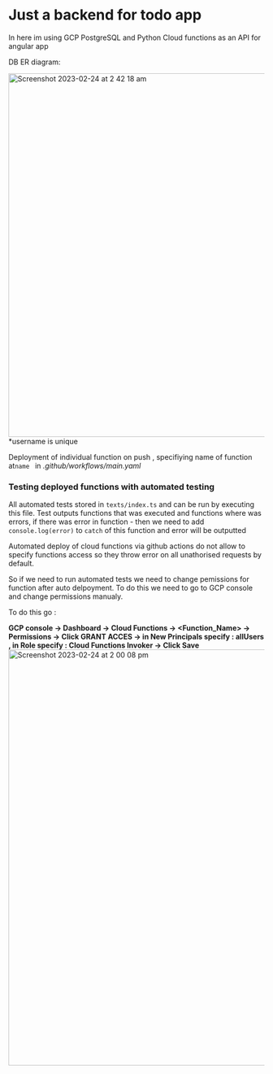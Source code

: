 # Just a backend for todo app

In here im using GCP PostgreSQL and Python Cloud functions as an API for angular app


DB ER diagram: 


<img width="715" alt="Screenshot 2023-02-24 at 2 42 18 am" src="https://user-images.githubusercontent.com/71220725/221068216-8251f78e-afa7-4a32-ba0a-88237259e77f.png">
*username is unique

Deployment of individual function on push , specifiying name of function at```name ``` in *.github/workflows/main.yaml*





### Testing deployed functions with automated testing
  All automated  tests stored in ```texts/index.ts``` and can be run by executing this file. Test outputs functions that was executed and functions where was errors, if there was error in function - then we need to add ```console.log(error)``` to ```catch``` of this function and error will be outputted 

  Automated deploy of cloud functions via github actions do not allow to specify functions access so they throw error on all unathorised requests by default.
    
  So if we need to run automated tests we need to change pemissions for function after auto delpoyment. To do this we need to go to GCP console and
  change permissions manualy. 
  
  To do this go : 
  
**GCP console -> Dashboard -> Cloud Functions -> <Function_Name> -> Permissions -> Click GRANT ACCES -> in New Principals specify : allUsers , in Role specify : Cloud Functions Invoker -> Click Save**
    <img width="818" alt="Screenshot 2023-02-24 at 2 00 08 pm" src="https://user-images.githubusercontent.com/71220725/221081388-a53938b9-c9a9-4fa8-9424-08c91d5bddc5.png">
